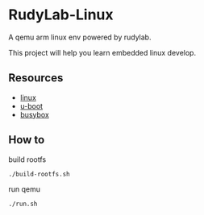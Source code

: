 # RudyLab-Linux

A qemu arm linux env powered by rudylab.

This project will help you learn embedded linux develop.



## Resources

- [linux](https://github.com/torvalds/linux)
- [u-boot](https://github.com/u-boot/u-boot)
- [busybox](https://github.com/mirror/busybox)



## How to

build rootfs

```shell
./build-rootfs.sh
```

run qemu

```shell
./run.sh
```

